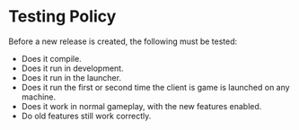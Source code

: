 # Testing Policy

Before a new release is created, the following must be tested:
- Does it compile.
- Does it run in development.
- Does it run in the launcher.
- Does it run the first or second time the client is game is launched on any machine.
- Does it work in normal gameplay, with the new features enabled.
- Do old features still work correctly.
